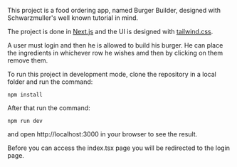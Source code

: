 This project is a food ordering app, named Burger Builder, designed with Schwarzmuller's well known tutorial in mind.

The project is done in [Next.js](https://nextjs.org/) and the UI is designed with [tailwind.css](https://tailwindcss.com/). 

A user must login and then he is allowed to build his burger. He can place the ingredients in whichever row he wishes amd then by clicking on them remove them. 

To run this project in development mode, clone the repository in a local folder and run the command: 

```
npm install
```

After that run the command: 

```
npm run dev 
```

and open http://localhost:3000 in your browser to see the result.

Before you can access the index.tsx page you will be redirected to the login page.
